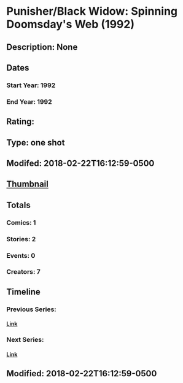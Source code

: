 # Punisher/Black Widow: Spinning Doomsday's Web (1992)
## Description: None
## Dates
### Start Year: 1992
### End Year: 1992
## Rating: 
## Type: one shot
## Modifed: 2018-02-22T16:12:59-0500
## [Thumbnail](http://i.annihil.us/u/prod/marvel/i/mg/6/80/5a8f325257c4d.jpg)
## Totals
### Comics: 1
### Stories: 2
### Events: 0
### Creators: 7
## Timeline
### Previous Series: 
#### [Link]()
### Next Series: 
#### [Link]()
## Modified: 2018-02-22T16:12:59-0500